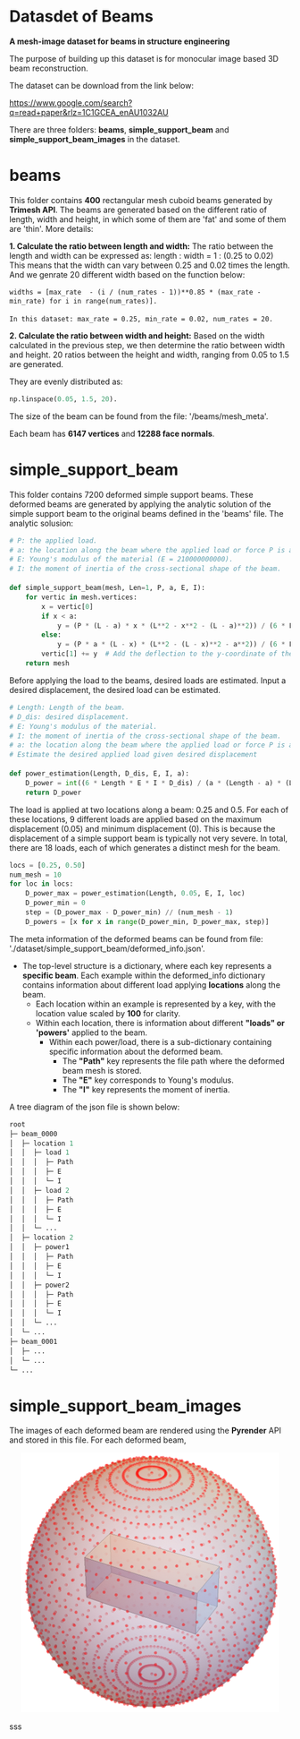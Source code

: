 # Datasdet of Beams 
__A mesh-image dataset for beams in structure engineering__

The purpose of building up this dataset is for monocular image based 3D beam reconstruction.

The dataset can be download from the link below:

https://www.google.com/search?q=read+paper&rlz=1C1GCEA_enAU1032AU

There are three folders: __beams__, __simple_support_beam__ and __simple_support_beam_images__ in the dataset.
# beams
This folder contains __400__ rectangular mesh cuboid beams generated by __Trimesh API__. The beams are generated based on the different ratio of length, width and height, in which some of them are 'fat' and some of them are 'thin'. More details:

__1. Calculate the ratio between length and width:__
The ratio between the length and width can be expressed as:
length : width = 1 : (0.25 to 0.02)
This means that the width can vary between 0.25 and 0.02 times the length.
And we genrate 20 different width based on the function below:

    widths = [max_rate  - (i / (num_rates - 1))**0.85 * (max_rate - min_rate) for i in range(num_rates)].

    In this dataset: max_rate = 0.25, min_rate = 0.02, num_rates = 20. 
    
__2. Calculate the ratio between width and height:__
Based on the width calculated in the previous step, we then determine the ratio between width and height. 20 ratios between the height and width, ranging from 0.05 to 1.5 are generated.

They are evenly distributed as:
```python
np.linspace(0.05, 1.5, 20).
```

The size of the beam can be found from the file: '/beams/mesh_meta'.

Each beam has __6147 vertices__ and __12288 face normals__.  

# simple_support_beam
This folder contains 7200 deformed simple support beams. These deformed beams are generated by applying the analytic solution of the simple support beam to the original beams defined in the 'beams' file. The analytic solusion:

```python
# P: the applied load.
# a: the location along the beam where the applied load or force P is acting. 
# E: Young's modulus of the material (E = 210000000000).
# I: the moment of inertia of the cross-sectional shape of the beam.

def simple_support_beam(mesh, Len=1, P, a, E, I):
    for vertic in mesh.vertices:
        x = vertic[0]
        if x < a:
            y = (P * (L - a) * x * (L**2 - x**2 - (L - a)**2)) / (6 * L * E * I)
        else:
            y = (P * a * (L - x) * (L**2 - (L - x)**2 - a**2)) / (6 * L * E * I)
        vertic[1] += y  # Add the deflection to the y-coordinate of the vertex
    return mesh
```
Before applying the load to the beams, desired loads are estimated. Input a desired displacement, the desired load can be estimated.

```python
# Length: Length of the beam.
# D_dis: desired displacement.
# E: Young's modulus of the material.
# I: the moment of inertia of the cross-sectional shape of the beam.
# a: the location along the beam where the applied load or force P is acting.
# Estimate the desired applied load given desired displacement

def power_estimation(Length, D_dis, E, I, a):
    D_power = int((6 * Length * E * I * D_dis) / (a * (Length - a) * (Length ** 2 - (Length - a) ** 2 - a ** 2)))
    return D_power
```

The load is applied at two locations along a beam: 0.25 and 0.5. For each of these locations, 9 different loads are applied based on the maximum displacement (0.05) and minimum displacement (0). This is because the displacement of a simple support beam is typically not very severe. In total, there are 18 loads, each of which generates a distinct mesh for the beam.

```python
locs = [0.25, 0.50]
num_mesh = 10
for loc in locs:
    D_power_max = power_estimation(Length, 0.05, E, I, loc)
    D_power_min = 0
    step = (D_power_max - D_power_min) // (num_mesh - 1)
    D_powers = [x for x in range(D_power_min, D_power_max, step)]
```

The meta information of the deformed beams can be found from file: './dataset/simple_support_beam/deformed_info.json'. 

- The top-level structure is a dictionary, where each key represents a __specific beam__. Each example within the deformed_info dictionary contains information about different load applying __locations__ along the beam.
  - Each location within an example is represented by a key, with the location value scaled by __100__ for clarity.
  - Within each location, there is information about different __"loads" or 'powers'__ applied to the beam. 
    - Within each power/load, there is a sub-dictionary containing specific information about the deformed beam.
      - The __"Path"__ key represents the file path where the deformed beam mesh is stored.
      - The __"E"__ key corresponds to Young's modulus.
      - The __"I"__ key represents the moment of inertia.
      
A tree diagram of the json file is shown below:
```python
root
├─ beam_0000
│  ├─ location 1
│  │  ├─ load 1
│  │  │  ├─ Path
│  │  │  ├─ E
│  │  │  └─ I
│  │  ├─ load 2
│  │  │  ├─ Path
│  │  │  ├─ E
│  │  │  └─ I
│  │  └─ ...
│  ├─ location 2
│  │  ├─ power1
│  │  │  ├─ Path
│  │  │  ├─ E
│  │  │  └─ I
│  │  ├─ power2
│  │  │  ├─ Path
│  │  │  ├─ E
│  │  │  └─ I
│  │  └─ ...
│  └─ ...
├─ beam_0001
│  ├─ ...
│  └─ ...
└─ ...
```

# simple_support_beam_images
The images of each deformed beam are rendered using the __Pyrender__ API and stored in this file. For each deformed beam, 

<p align="center">
  <img src="./camera_position.png" alt="camera positions">
</p>
sss
